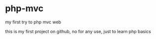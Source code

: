 # php-mvc
my first try to php mvc web

this is my first project on github, no for any use, just to learn php basics
